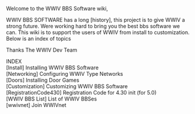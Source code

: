 
Welcome to the WWIV BBS Software wiki,


WWIV BBS SOFTWARE has a long [history], this project is to give WWIV a strong future.
Were working hard to bring you the best bbs software we can. This wiki is to support
the users of WWIV from install to customization. Below is an index of topics 


Thanks 
The WWIV Dev Team 


INDEX  
[Install]             Installing WWIV BBS Software   
[Networking]          Configuring WWIV Type Networks   
[Doors]               Installing Door Games  
[Customization]       Customizing WWIV BBS Software   
[RegistrationCode430] Registration Code for 4.30 init (for 5.0)  
[WWIV BBS List]       List of WWIV BBSes  
[wwivnet]             Join WWIVnet  
